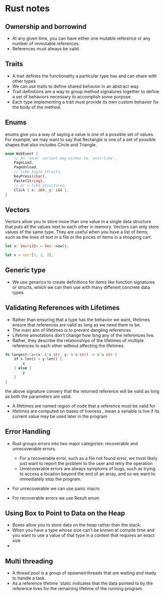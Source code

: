 # Rust notes
## Ownership and borrowind
* At any given time, you can have either one mutable reference or any number of immutable references.
* References must always be valid.


## Traits
* A trait defines the functionality a particular type has and can share with other types.
* We can use traits to define shared behavior in an abstract way.
* Trait definitions are a way to group method signatures together to define a set of behaviors necessary to 
accomplish some purpose.
* Each type implementing a trait must provide its own custom behavior for the body of the method.


## Enums
enums give you a way of saying a value is one of a possible set of values. For example, we may want to say that Rectangle is one of a set of possible shapes that also includes Circle and Triangle.
```rust
enum WebEvent {
    // An `enum` variant may either be `unit-like`,
    PageLoad,
    PageUnload,
    // like tuple structs,
    KeyPress(char),
    Paste(String),
    // or c-like structures.
    Click { x: i64, y: i64 },
}

```

## Vectors
Vectors allow you to store more than one value in a single data structure that puts all the values next to each other in memory. Vectors can only store values of the same type. They are useful when you have a list of items, such as the lines of text in a file or the prices of items in a shopping cart.
```rust
let v: Vec<i32> = Vec::new();

let v = vec![1, 2, 3];
```



## Generic type
* We use generics to create definitions for items like function signatures or structs, which we can then use
with many different concrete data types


## Validating References with Lifetimes
* Rather than ensuring that a type has the behavior we want, lifetimes ensure that references are valid as long 
as we need them to be.
* The main aim of lifetimes is to prevent dangling references
* Lifetime annotations don’t change how long any of the references live.
* Rather, they describe the relationships of the lifetimes of multiple references to each other without affecting the 
lifetimes.

```Rust
fn longest<'a>(x: &'a str, y: &'a str) -> &'a str {
    if x.len() > y.len() {
        x
    } else {
        y
    }
}
```
the above signature convery that the returned reference will be valid as long as both the parameters are valid.

* A lifetimes are named region of code that a reference must be valid for
* lifetimes are computed on bases of liveness , mean a variable is live if its current value may be used later in 
the program


## Error Handling
* Rust groups errors into two major categories: recoverable and unrecoverable errors.
    * For a recoverable error, such as a file not found error, we most likely just want  to report the problem to 
    the user and retry the operation
    * Unrecoverable errors are always symptoms of bugs, such as trying to access a location beyond the end of an array, 
     and so we want to immediately stop the program. 

* For unrecoverable we can use panic macro
* For recoverable errors we use Result enum

## Using Box<T> to Point to Data on the Heap
*  Boxes allow you to store data on the heap rather than the stack.
* When you have a type whose size can’t be known at compile time and you want to use a value of that type in a context 
 that requires an exact size
*   



## Multi threading
* A thread pool is a group of spawned threads that are waiting and ready to handle a task.
* As a reference lifetime 'static indicates that the data pointed to by the reference lives for the remaining lifetime 
  of the running program.

